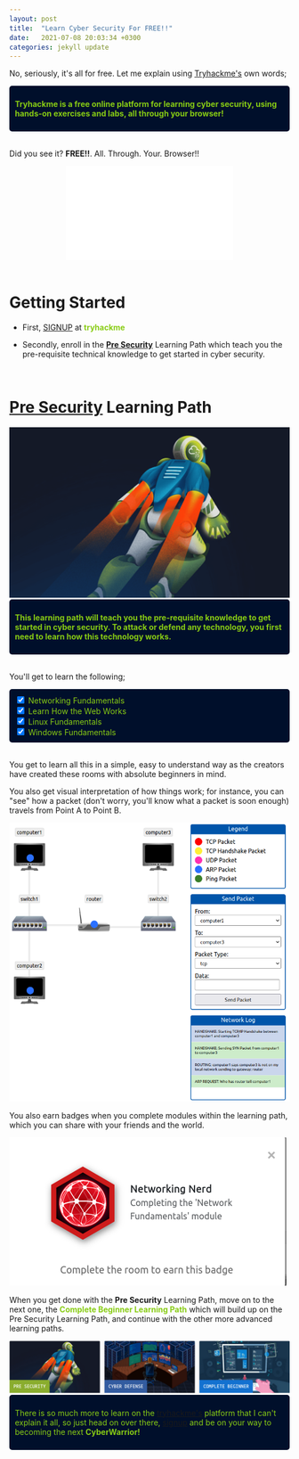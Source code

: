 ```yaml
---
layout: post
title:  "Learn Cyber Security For FREE!!"
date:   2021-07-08 20:03:34 +0300
categories: jekyll update
---
```


No, seriously, it's all for free. Let me explain using [Tryhackme's](https://tryhackme.com) own words;

<div style="color:#88cc14;background-color:#000f2b;padding:10px;border-radius:5px;">

**Tryhackme is a free online platform for learning cyber security, using hands-on exercises and labs, all through your browser!**

</div>

<br>

Did you see it? **FREE!!**. All. Through. Your. Browser!!

<div style="text-align:center;">

<img src="assets/tryhackme_logo_full.svg" width=300px>

</div>


<br>


# Getting Started

* First, <span style="color:#88cc14;">[SIGNUP](https://tryhackme.com/signup?referrer=4dbcc4eeab19e33d020a9e35e39a7a8f6552f432)</span> at <span style="color:#88cc14;">**tryhackme**</span>

* Secondly, enroll in the **[Pre Security](https://tryhackme.com/path/outline/presecurity)** Learning Path which teach you the pre-requisite technical knowledge to get started in cyber security.

<br>

# **[Pre Security](https://tryhackme.com/path/outline/presecurity) Learning Path**
<img src="assets/cyberfundamentals.png">
<br>

<div style="color:#88cc14;background-color:#000f2b;padding:10px;border-radius:5px;">

**This learning path will teach you the pre-requisite knowledge to get started in cyber security. To attack or defend any technology, you first need to learn how this technology works.**

</div>

<br>


You'll get to learn the following;

<div style="color:#88cc14;background-color:#000f2b;padding:10px;border-radius:5px;">

  <div>
    <input type="checkbox" id="course-modules" name="modules"
          checked default>
    <label for="scales">Networking Fundamentals</label>

<br>
    <input type="checkbox" id="course-modules" name="modules"
          checked>
    <label for="scales">Learn How the Web Works</label>
<br>
    <input type="checkbox" id="course-modules" name="modules"
          checked>
    <label for="scales">Linux Fundamentals</label>
<br>
    <input type="checkbox" id="course-modules" name="modules"
          checked>
    <label for="scales">Windows Fundamentals</label>
  </div>

</div>


<br>


You get to learn all this in a simple, easy to understand way as the creators have created these rooms with absolute beginners in mind.

You also get visual interpretation of how things work; for instance, you can "see" how a packet (don't worry, you'll know what a packet is soon enough) travels from Point A to Point B. 

<img src="assets/game-01-network.png" height=500px>


You also earn badges when you complete modules within the learning path, which you can share with your friends and the world.

<img src="assets/badge.png">


When you get done with the <span>**Pre Security**</span> Learning Path, move on to the next one, the <span style="color:#88cc14;">**Complete Beginner Learning Path**</span> which will build up on the Pre Security Learning Path, and continue with the other more advanced learning paths.

<img src="assets/paths-01.png" />


<div style="color:#88cc14;background-color:#000f2b;padding:10px;border-radius:5px;">

There is so much more to learn on the [tryhackme's](https://tryhackme.com) platform that I can't explain it all, so just head on over there, 
[signup](https://tryhackme.com/signup?referrer=4dbcc4eeab19e33d020a9e35e39a7a8f6552f432) and be on your way to becoming the next **CyberWarrior!**

</div>
